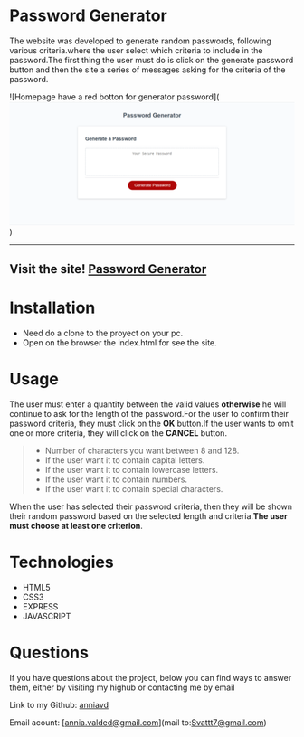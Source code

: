 # Password Generator 

 The website was developed to generate random passwords, following various criteria.where the user select which criteria to include in the password.The first thing the user must do is click on the generate password button and then the site a series of messages asking for the criteria of the password.


 ![Homepage have a red botton for generator password](![Alt text](Screenshot.png))

  _____________________________________________________________________

 ## Visit the site! [Password Generator ](https:)

 
# Installation 
 - Need do a clone to the proyect on your pc.
- Open on the browser the index.html for see the site.

# Usage

The user must enter a quantity between the valid values **otherwise** he will continue to ask for the length of the password.For the user to confirm their password criteria, they must click on the **OK** button.If the user wants to omit one or more criteria, they will click on the **CANCEL** button.

> - Number of characters you want between 8 and 128.
> - If the user want it to contain capital letters.
> - If the user want it to contain lowercase letters.
> - If the user want it to contain numbers.
> - If the user want it to contain special characters.

When the user has selected their password criteria, then they will be shown their random password based on the selected length and criteria.**The user must choose at least one criterion**.

# Technologies 
 - HTML5
- CSS3
- EXPRESS
- JAVASCRIPT

# Questions

  If you have questions about the project, below you can find ways to answer them, either by visiting my highub or contacting me by email
  
  Link to my Github: [anniavd](https://github.com/Bunix25)

  
  Email acount: [annia.valded@gmail.com](mail to:Svattt7@gmail.com)
    